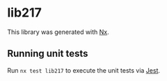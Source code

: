 # lib217

This library was generated with [Nx](https://nx.dev).


## Running unit tests

Run `nx test lib217` to execute the unit tests via [Jest](https://jestjs.io).


